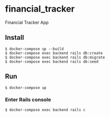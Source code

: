 # financial_tracker
Financial Tracker App

## Install
```
$ docker-compose up --build
$ docker-compose exec backend rails db:create
$ docker-compose exec backend rails db:migrate
$ docker-compose exec backend rails db:seed
```

## Run
```
$ docker-compose up
```

### Enter Rails console
```
$ docker-compose exec backend rails c
```
